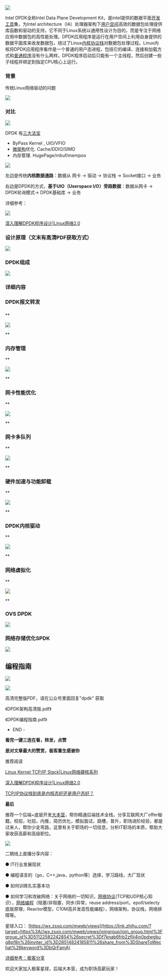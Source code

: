 ![](https://pic4.zhimg.com/80/v2-0bbd06e7c88bf3608e208414745d838d_1440w.jpg)

Intel DPDK全称Intel Data Plane Development Kit，是intel提供的数据平面[开发工具](https://zhida.zhihu.com/search?q=%E5%BC%80%E5%8F%91%E5%B7%A5%E5%85%B7&zhida_source=entity&is_preview=1)集，为Intel architecture（IA）处理器架构下[用户空间](https://zhida.zhihu.com/search?q=%E7%94%A8%E6%88%B7%E7%A9%BA%E9%97%B4&zhida_source=entity&is_preview=1)高效的数据包处理提供库函数和驱动的支持，它不同于Linux系统以通用性设计为目的，而是专注于网络应用中数据包的高性能处理。DPDK应用程序是运行在用户空间上利用自身提供的数据平面库来收发数据包，绕过了Linux[内核协议栈](https://zhida.zhihu.com/search?q=%E5%86%85%E6%A0%B8%E5%8D%8F%E8%AE%AE%E6%A0%88&zhida_source=entity&is_preview=1)对数据包处理过程。Linux内核将DPDK应用程序看作是一个普通的用户态进程，包括它的编译、连接和加载方式和[普通程序](https://zhida.zhihu.com/search?q=%E6%99%AE%E9%80%9A%E7%A8%8B%E5%BA%8F&zhida_source=entity&is_preview=1)没有什么两样。DPDK程序启动后只能有一个主线程，然后创建一些子线程并绑定到指定CPU核心上运行。

  

### **背景**

传统Linux网络驱动的问题

![](https://pic3.zhimg.com/80/v2-127a091929e937bc284d2af77879e330_1440w.webp)

### **对比**

![](https://pica.zhimg.com/80/v2-8b6801819920f805924bae81c2b5109a_1440w.webp)

  

DPDK 有[三大法宝](https://zhida.zhihu.com/search?q=%E4%B8%89%E5%A4%A7%E6%B3%95%E5%AE%9D&zhida_source=entity&is_preview=1)

- ByPass Kernel , UIO/VFIO
- [微架构](https://zhida.zhihu.com/search?q=%E5%BE%AE%E6%9E%B6%E6%9E%84&zhida_source=entity&is_preview=1)优化. Cache/DDIO/SIMD
- 内存管理. HugePage/mbuf/mempoo

  

![](https://pica.zhimg.com/80/v2-0c2eee8cc90445015005e48a0514389a_1440w.webp)

  

  

左边是传统**内核数据通路**：数据从 网卡 -> 驱动 -> 协议栈 -> Socket接口 -> 业务

右边是DPDK的方式，**基于UIO（Userspace I/O）旁路数据**：数据从网卡 -> DPDK轮询模式-> DPDK基础库 -> 业务

  

详细参考：  

![](https://pic2.zhimg.com/80/v2-7a3cf9bdf0a6a610da32c6da79460cb5_1440w.webp)

[深入理解DPDK程序设计|Linux网络2.0](https://link.zhihu.com/?target=http%3A//mp.weixin.qq.com/s%3F__biz%3DMzkyMTIzMTkzNA%3D%3D%26mid%3D2247523649%26idx%3D1%26sn%3D5bcdd0efff2d2322df4af877ea61bfcd%26chksm%3Dc1846a10f6f3e3061cb336a623a28ec04cedb002f5bf5293175412b0973119d4625fac868870%26scene%3D21%23wechat_redirect)

  

### **设计原理（文末有高清PDF获取方式）**

  

![](https://pic3.zhimg.com/80/v2-1bd1edb90625c377d244e68fcc6a7f96_1440w.webp)

  

  

  

### **DPDK组成**

  

  

![](https://pic1.zhimg.com/80/v2-e0e53eac38c029348ac9b01802fa810e_1440w.webp)

  

  

### **详细内容**

### **DPDK报文转发**

###   

**

![](https://pic4.zhimg.com/80/v2-3de0430ad694cd6e9b06186d61eaba1d_1440w.webp)

**

  

### **内存管理**

**

![](https://pica.zhimg.com/80/v2-83ea198547d08000e8ea690dcdea54de_1440w.webp)

**

  

### **网卡性能优化**

**

![](https://pica.zhimg.com/80/v2-5bef2e8b179e1fdf350becdb7544123c_1440w.webp)

**

  

### **网卡多队列**

**

![](https://picx.zhimg.com/80/v2-924a7ca6c5104d36bd78e57258426555_1440w.webp)

**

  

### **硬件加速与功能卸载**

**

![](https://pic4.zhimg.com/80/v2-a77ee3a64e20fedb4f77ee591a4dcad9_1440w.webp)

**

  

### **DPDK内核驱动**

  

**

![](https://pic2.zhimg.com/80/v2-0e3a68495766dadf6f51b48d5315c089_1440w.webp)

**

  

###   

### **网络虚拟化**

**

![](https://pic1.zhimg.com/80/v2-b1dfc9c7f0e8dcdd8eff7052c50ff97e_1440w.webp)

**

  

###   

### **OVS DPDK**

  

![](https://pica.zhimg.com/80/v2-f1c1efcb38bb50726fdd89ec65b07228_1440w.webp)

  

  

### **网络存储优化SPDK**

  

![](https://pic3.zhimg.com/80/v2-1274921723f2c6474e71257baeed3f10_1440w.webp)

  

## **编程指南**

![](https://pic4.zhimg.com/80/v2-262ed913b1042e90964c73750c1d4c31_1440w.webp)

  

![](https://pic4.zhimg.com/80/v2-1d459c0950200446fbdb5d0da1dfab21_1440w.webp)

  

高清完整版PDF，请在公众号里面回复"dpdk" 获取

《DPDK架构高清版.pdf》

《DPDK编程指南.pdf》

  

- END -

  

**看完一键三连在看，转发，点赞**

**是对文章最大的赞赏，极客重生感谢你**

  

推荐阅读

[Linux Kernel TCP/IP Stack|Linux网络硬核系列](https://link.zhihu.com/?target=http%3A//mp.weixin.qq.com/s%3F__biz%3DMzkyMTIzMTkzNA%3D%3D%26mid%3D2247510568%26idx%3D1%26sn%3D79f335aaab5c0a36c0a66c5bfb1619ae%26chksm%3Dc1845d79f6f3d46f81b6fd24335eb8994c9daf21b6846d80af2cad73d9f638c5dda48b02892c%26scene%3D21%23wechat_redirect)

[深入理解DPDK程序设计|Linux网络2.0](https://link.zhihu.com/?target=http%3A//mp.weixin.qq.com/s%3F__biz%3DMzkyMTIzMTkzNA%3D%3D%26mid%3D2247523649%26idx%3D1%26sn%3D5bcdd0efff2d2322df4af877ea61bfcd%26chksm%3Dc1846a10f6f3e3061cb336a623a28ec04cedb002f5bf5293175412b0973119d4625fac868870%26scene%3D21%23wechat_redirect)

[TCP/IP协议栈到底是内核态好还是用户态好？](https://link.zhihu.com/?target=http%3A//mp.weixin.qq.com/s%3F__biz%3DMzkyMTIzMTkzNA%3D%3D%26mid%3D2247534895%26idx%3D2%26sn%3Dd043f0959dc1c85b7bb019d4a6191e67%26chksm%3Dc184be7ef6f337687f2952dbed55651d7b9ded35638890b690348857e31ae2e192645da31fe7%26scene%3D21%23wechat_redirect)

  

**最后**

推荐一个后端+底层开发[大本营](https://zhida.zhihu.com/search?q=%E5%A4%A7%E6%9C%AC%E8%90%A5&zhida_source=entity&is_preview=1)，帮你精通后端技术全栈，分享互联网大厂offer秘籍，校招，社招，内推，简历优化，模拟面试，跳槽，普升，职场进阶经验，都是过来人，帮你少走弯路，这里有关于职场的一切信息，分析IT职场的本质，帮助大家收获高薪和高级职位。

  

![](https://pic2.zhimg.com/80/v2-993e20927c0d8a68f4671a71bda5043d_1440w.webp)

  

二期线上直播分享内容：

● IT行业发展现状

● 编程语言的（go，C++,java，python等）选择，学习路线，大厂现状

● 如何训练扎实基本功

● 如何学习和攻破网络：关于网络的一切知识，[网络协议](https://zhida.zhihu.com/search?q=%E7%BD%91%E7%BB%9C%E5%8D%8F%E8%AE%AE&zhida_source=entity&is_preview=1)(TCP和UDP核心知识），[网络编程](https://zhida.zhihu.com/search?q=%E7%BD%91%E7%BB%9C%E7%BC%96%E7%A8%8B&zhida_source=entity&is_preview=1)（阻塞/非阻塞，同步/异常，reuse address/port，epoll/selecty底层原理，Reactor模型，C10M高并发高性能编程），网络架构，协议栈，网络排障等。

星球入口： [https://wx.zsxq.com/mweb/views](https://link.zhihu.com/?target=https%3A//wx.zsxq.com/mweb/views/joingroup/join_group.html%3Fgroup_id%3D51122582242854%26secret%3Df7knab6frb2zflji4in0pdwgbug8pf8n%26inviter_id%3D28514824185811%26share_from%3DShareToWechat%26keyword%3DbQrFamA)

[详细参考：极客分享](https://link.zhihu.com/?target=http%3A//mp.weixin.qq.com/s%3F__biz%3DMzkyMTIzMTkzNA%3D%3D%26mid%3D2247556775%26idx%3D2%26sn%3D8498ea3f9efea0925556ed6df7ec619f%26chksm%3Dc184e9f6f6f360e06bfc631b7d8af8ad8a396fca06395ac674b52549b96f9cc55c2702d6697d%26scene%3D21%23wechat_redirect)

欢迎大家加入极客星球，后端大本营，成为职场高薪玩家！